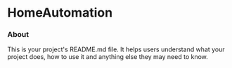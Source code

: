 HomeAutomation
==============

### About

This is your project's README.md file. It helps users understand what your
project does, how to use it and anything else they may need to know.